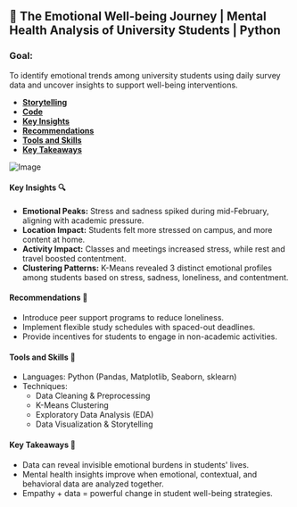 ## 🧠 **The Emotional Well-being Journey | Mental Health Analysis of University Students | Python**

### **Goal:**
To identify emotional trends among university students using daily survey data and uncover insights to support well-being interventions.


- [**Storytelling**](Presentation.pdf)
- [**Code**](PythonCode.ipynb)
- [**Key Insights**](#key-insights-)
- [**Recommendations**](#recommendations-)
- [**Tools and Skills**](#tools-and-skills-)
- [**Key Takeaways**](#key-takeaways-)

![Image](image.png)


#### **Key Insights** 🔍
- **Emotional Peaks:** Stress and sadness spiked during mid-February, aligning with academic pressure.
- **Location Impact:** Students felt more stressed on campus, and more content at home.
- **Activity Impact:** Classes and meetings increased stress, while rest and travel boosted contentment.
- **Clustering Patterns:** K-Means revealed 3 distinct emotional profiles among students based on stress, sadness, loneliness, and contentment.


#### **Recommendations** 🎯
- Introduce peer support programs to reduce loneliness.
- Implement flexible study schedules with spaced-out deadlines.
- Provide incentives for students to engage in non-academic activities.


#### **Tools and Skills** 🧰
- Languages: Python (Pandas, Matplotlib, Seaborn, sklearn)  
- Techniques:  
  - Data Cleaning & Preprocessing 
  - K-Means Clustering  
  - Exploratory Data Analysis (EDA)  
  - Data Visualization & Storytelling  


#### **Key Takeaways** 🚀
- Data can reveal invisible emotional burdens in students' lives.
- Mental health insights improve when emotional, contextual, and behavioral data are analyzed together.
- Empathy + data = powerful change in student well-being strategies.
